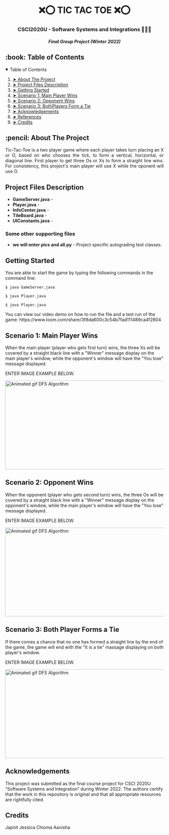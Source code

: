 <h1 align="center"> ❌⭕ TIC TAC TOE ❌⭕ </h1>
<h3 align="center"> CSCI2020U - Software Systems and Integrations 👩🏽‍💻 </h3>
<h5 align="center"> Final Group Project (Winter 2022) </h5>

<!-- TABLE OF CONTENTS -->
<h2 id="table-of-contents"> :book: Table of Contents</h2>

<details open="open">
  <summary>Table of Contents</summary>
  <ol>
    <li><a href="#about-the-project"> ➤ About The Project</a></li>
    <li><a href="#project-files-description"> ➤ Project Files Description</a></li>
    <li><a href="#getting-started"> ➤ Getting Started</a></li>
    <li><a href="#scenario1"> ➤ Scenario 1: Main Player Wins </a></li>
    <li><a href="#scenario2"> ➤ Scenario 2: Opponent Wins </a></li>
    <li><a href="#scenario3"> ➤ Scenario 3: BothPlayers Form a Tie </a></li>
    <li><a href="#acknowledgements"> ➤ Acknowledgements </a></li>
    <li><a href="#references"> ➤ References</a></li>
    <li><a href="#credits"> ➤ Credits</a></li>
  </ol>
</details>

<!-- ABOUT THE PROJECT -->
<h2 id="about-the-project"> :pencil: About The Project</h2>

<p align="justify"> 
  Tic-Tac-Toe is a two player game where each player takes turn placing an X or O, based on who chooses the tick, to form a vertical, horizontal, or diagonal line. First player to get three Os or Xs to form a straight line wins. For consistency, this project's main player will use X while the oponent will use O.
</p>

<!-- PROJECT FILES DESCRIPTION -->
<h2 id="project-files-description"> Project Files Description</h2>

<ul>
  <li><b>GameServer.java</b> -  </li>
  <li><b>Player.java</b> -   </li>
  <li><b>InfoCenter.java</b> -   </li>
  <li><b>TileBoard.java</b> -   </li>
  <li><b>UIConstants.java</b> -   </li>
</ul>

<h3>Some other supporting files</h3>
<ul>
  <li><b>we will enter pics and all.py</b> - Project specific autograding test classes.</li>
</ul>

<!-- GETTING STARTED -->
<h2 id="getting-started"> Getting Started</h2>

<p>You are able to start the game by typing the following commands in the command line:</p>
<pre><code>$ java GameServer.java</code></pre>
<pre><code>$ java Player.java</code></pre>
<pre><code>$ java Player.java</code></pre>

<p> You can view our video demo on how to run the file and a test run of the game: https://www.loom.com/share/3f8da600c3c54b7fad111489ca4f2804</p>

<!-- SCENARIO1 -->
<h2 id="scenario1"> Scenario 1: Main Player Wins </h2>

<p> When the main player (player who gets first turn) wins, the three Xs will be covered by a straight black line with a "Winner" message display on the main player's window, while the opponent's window will have the "You lose" message displayed.</p>

<p align="center"> 
<p>ENTER IMAGE EXAMPLE BELOW.</p>
<img src="gif/DFS.gif" alt="Animated gif DFS Algorithm" height="282px" width="637px">
<!--height="382px" width="737px"-->
</p>

<!-- SCENARIO2 -->
<h2 id="scenario2"> Scenario 2: Opponent Wins </h2>

<p> When the opponent (player who gets second turn) wins, the three Os will be covered by a straight black line with a "Winner" message display on the opponent's window, while the main player's window will have the "You lose" message displayed.</p>

<p align="center"> 
<p>ENTER IMAGE EXAMPLE BELOW.</p>
<img src="gif/DFS.gif" alt="Animated gif DFS Algorithm" height="282px" width="637px">
<!--height="382px" width="737px"-->
</p>

<!-- SCENARIO3 -->
<h2 id="scenario3"> Scenario 3: Both Player Forms a Tie</h2>

<p> If there comes a chance that no one has formed a straight line by the end of the game, the game will end with the "It is a tie" massage displaying on both player's window.</p>

<p align="center"> 
<p>ENTER IMAGE EXAMPLE BELOW.</p>
<img src="gif/DFS.gif" alt="Animated gif DFS Algorithm" height="282px" width="637px">
<!--height="382px" width="737px"-->
</p>

<!-- Acknowledgements -->
<h2 id="acknowledgements"> Acknowledgements</h2>
This project was submitted as the final course project for CSCI 2020U “Software Systems and Integration” during Winter 2022. The authors certify that the work in this repository is original and that all appropriate resources are rightfully cited.
<p align="justify"> 

</p>


<!-- CREDITS -->
<h2 id="credits"> Credits</h2>

Japnit  Jessica   Chioma   Aanisha
